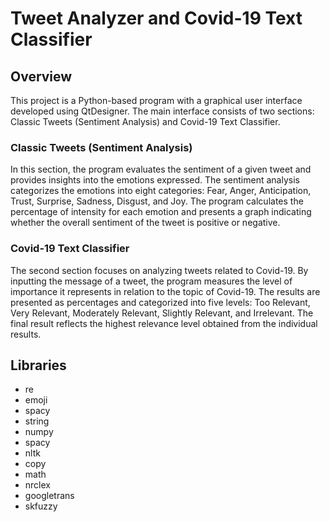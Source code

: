 # Tweet Analyzer and Covid-19 Text Classifier
## Overview
This project is a Python-based program with a graphical user interface developed using QtDesigner. The main interface consists of two sections: Classic Tweets (Sentiment Analysis) and Covid-19 Text Classifier.

### Classic Tweets (Sentiment Analysis)
In this section, the program evaluates the sentiment of a given tweet and provides insights into the emotions expressed. The sentiment analysis categorizes the emotions into eight categories: Fear, Anger, Anticipation, Trust, Surprise, Sadness, Disgust, and Joy. The program calculates the percentage of intensity for each emotion and presents a graph indicating whether the overall sentiment of the tweet is positive or negative.

### Covid-19 Text Classifier
The second section focuses on analyzing tweets related to Covid-19. By inputting the message of a tweet, the program measures the level of importance it represents in relation to the topic of Covid-19. The results are presented as percentages and categorized into five levels: Too Relevant, Very Relevant, Moderately Relevant, Slightly Relevant, and Irrelevant. The final result reflects the highest relevance level obtained from the individual results.

## Libraries
- re
- emoji
- spacy
- string
- numpy
- spacy
- nltk
- copy
- math
- nrclex
- googletrans
- skfuzzy 

